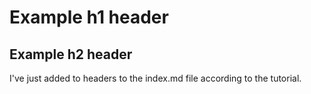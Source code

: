 # Example h1 header
## Example h2 header
I've just added to headers to the index.md file according to the tutorial.
